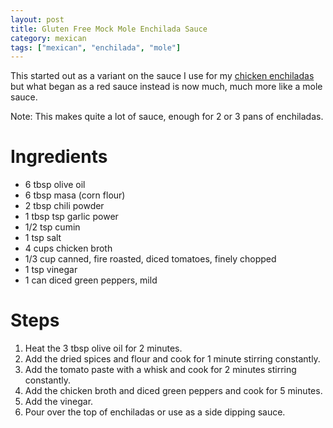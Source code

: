 ```yaml
---
layout: post
title: Gluten Free Mock Mole Enchilada Sauce
category: mexican
tags: ["mexican", "enchilada", "mole"]
---
```

This started out as a variant on the sauce I use for my [chicken enchiladas](http://fuzzyblog.io/recipes/dinner/2016/12/23/gluten-free-chicken-enchiladas.html) but what began as a red sauce instead is now much, much more like a mole sauce.

Note: This makes quite a lot of sauce, enough for 2 or 3 pans of enchiladas.

# Ingredients


* 6 tbsp olive oil
* 6 tbsp masa (corn flour)
* 2 tbsp chili powder
* 1 tbsp tsp garlic power
* 1/2 tsp cumin
* 1 tsp salt
* 4 cups chicken broth
* 1/3 cup canned, fire roasted, diced tomatoes, finely chopped
* 1 tsp vinegar
* 1 can diced green peppers, mild

# Steps

1. Heat the 3 tbsp olive oil for 2 minutes.
2. Add the dried spices and flour and cook for 1 minute stirring constantly.
3. Add the tomato paste with a whisk and cook for 2 minutes stirring constantly.
4. Add the chicken broth and diced green peppers and cook for 5 minutes.
5. Add the vinegar.
6. Pour over the top of enchiladas or use as a side dipping sauce.

